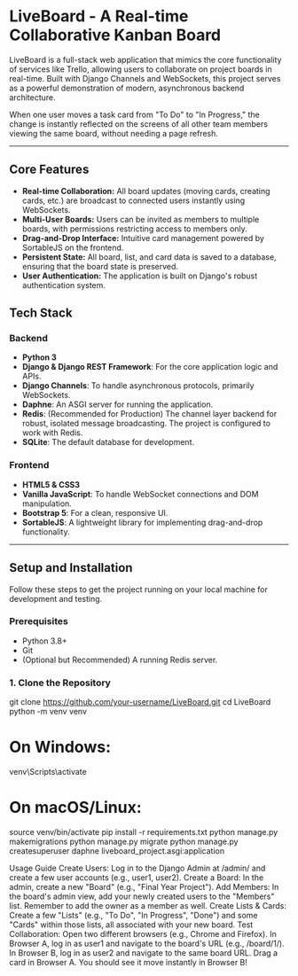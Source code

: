 # LiveBoard - A Real-time Collaborative Kanban Board

LiveBoard is a full-stack web application that mimics the core functionality of services like Trello, allowing users to collaborate on project boards in real-time. Built with Django Channels and WebSockets, this project serves as a powerful demonstration of modern, asynchronous backend architecture.

When one user moves a task card from "To Do" to "In Progress," the change is instantly reflected on the screens of all other team members viewing the same board, without needing a page refresh.



---

## Core Features

*   **Real-time Collaboration:** All board updates (moving cards, creating cards, etc.) are broadcast to connected users instantly using WebSockets.
*   **Multi-User Boards:** Users can be invited as members to multiple boards, with permissions restricting access to members only.
*   **Drag-and-Drop Interface:** Intuitive card management powered by SortableJS on the frontend.
*   **Persistent State:** All board, list, and card data is saved to a database, ensuring that the board state is preserved.
*   **User Authentication:** The application is built on Django's robust authentication system.

## Tech Stack

### Backend
*   **Python 3**
*   **Django & Django REST Framework**: For the core application logic and APIs.
*   **Django Channels**: To handle asynchronous protocols, primarily WebSockets.
*   **Daphne**: An ASGI server for running the application.
*   **Redis**: (Recommended for Production) The channel layer backend for robust, isolated message broadcasting. The project is configured to work with Redis.
*   **SQLite**: The default database for development.

### Frontend
*   **HTML5 & CSS3**
*   **Vanilla JavaScript**: To handle WebSocket connections and DOM manipulation.
*   **Bootstrap 5**: For a clean, responsive UI.
*   **SortableJS**: A lightweight library for implementing drag-and-drop functionality.

---

## Setup and Installation

Follow these steps to get the project running on your local machine for development and testing.

### Prerequisites
*   Python 3.8+
*   Git
*   (Optional but Recommended) A running Redis server.

### 1. Clone the Repository
git clone https://github.com/your-username/LiveBoard.git
cd LiveBoard
python -m venv venv
# On Windows:
venv\Scripts\activate
# On macOS/Linux:
source venv/bin/activate
pip install -r requirements.txt
python manage.py makemigrations
python manage.py migrate
python manage.py createsuperuser
daphne liveboard_project.asgi:application

Usage Guide
Create Users: Log in to the Django Admin at /admin/ and create a few user accounts (e.g., user1, user2).
Create a Board: In the admin, create a new "Board" (e.g., "Final Year Project").
Add Members: In the board's admin view, add your newly created users to the "Members" list. Remember to add the owner as a member as well.
Create Lists & Cards: Create a few "Lists" (e.g., "To Do", "In Progress", "Done") and some "Cards" within those lists, all associated with your new board.
Test Collaboration:
Open two different browsers (e.g., Chrome and Firefox).
In Browser A, log in as user1 and navigate to the board's URL (e.g., /board/1/).
In Browser B, log in as user2 and navigate to the same board URL.
Drag a card in Browser A. You should see it move instantly in Browser B!

